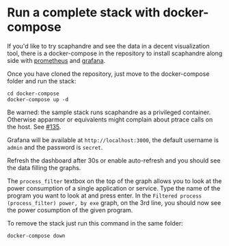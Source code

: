 # Run a complete stack with docker-compose

If you'd like to try scaphandre and see the data in a decent visualization tool, there is a docker-compose in the repository to install scaphandre along side with [prometheus](https://prometheus.io) and [grafana](https://grafana.com).

Once you have cloned the repository, just move to the docker-compose folder and run the stack:

    cd docker-compose
    docker-compose up -d

Be warned: the sample stack runs scaphandre as a privileged container. Otherwise apparmor or equivalents might complain about ptrace calls on the host. See [#135](https://github.com/hubblo-org/scaphandre/issues/135).

Grafana will be available at `http://localhost:3000`, the default username is `admin` and the password is `secret`.

Refresh the dashboard after 30s or enable auto-refresh and you should see the data filling the graphs.

The `process_filter` textbox on the top of the graph allows you to look at the power consumption of a single application or service. Type the name of the program you want to look at and press enter. In the `Filtered process (process_filter) power, by exe` graph, on the 3rd line, you should now see the power cosumption of the given program.

To remove the stack just run this command in the same folder:

    docker-compose down
